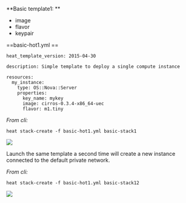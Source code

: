 **Basic template1: **
- image
- flavor
- keypair  



==basic-hot1.yml ==

	heat_template_version: 2015-04-30
	
	description: Simple template to deploy a single compute instance
	
	resources:
	  my_instance:
	    type: OS::Nova::Server
	    properties:
	      key_name: mykey
	      image: cirros-0.3.4-x86_64-uec 
	      flavor: m1.tiny


*From cli:*

	heat stack-create -f basic-hot1.yml basic-stack1

![](http://hpnouri.free.fr/misc/Selection_177.png) 




Launch the same template a second time will create a new instance connected to the default private network.

*From cli:*

	heat stack-create -f basic-hot1.yml basic-stack12

![](http://hpnouri.free.fr/misc/Selection_181.png) 


